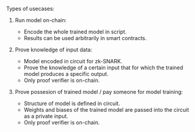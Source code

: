 Types of usecases:

1) Run model on-chain:
    * Encode the whole trained model in script.
    * Results can be used arbitrarily in smart contracts.

2) Prove knowledge of input data:
    * Model encoded in circuit for zk-SNARK.
    * Prove the knowledge of a certain input that for which the trained model produces a specific output.
    * Only proof verifier is on-chain.

3) Prove possesion of trained model / pay someone for model training:
    * Structure of model is defined in circuit.
    * Weights and biases of the trained model are passed into the circuit as a private input.
    * Only proof verifier is on-chain.
